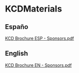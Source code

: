 # KCDMaterials

## Españo
[KCD Brochure ESP - Sponsors.pdf](https://github.com/fhcn-io/KCDMaterials/files/11122628/KCD.Brochure.ESP.-.Sponsors.pdf)


## English
[KCD Brochure EN - Sponsors.pdf](https://github.com/fhcn-io/KCDMaterials/files/11122627/KCD.Brochure.EN.-.Sponsors.pdf)
